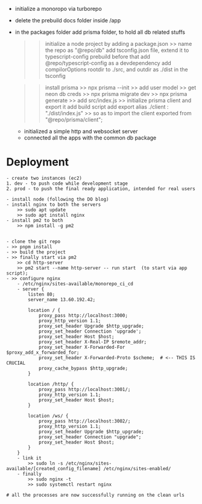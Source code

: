 

- initialize a monoropo via turborepo
- delete the prebuild docs folder inside /app
- in the packages folder add prisma folder, to hold all db related stuffs
    >> initialize a node project by adding a package.json
        >> name the repo as "@repo/db"
    >> add tsconfig.json file, extend it to typescript-config prebuild
    >> before that add @repo/typescript-config as a devdependency
    >> add compilorOptions rootdir to ./src, and outdir as ./dist in the tsconfig

    >> install prisma
        >> npx prisma --init >> add user model
        >> get neon db creds
        >> npx prisma migrate dev >> npx prisma generate
        >> add src/index.js >> initialize prisma client and export it
    >> add build script
    >> add export alias ./client : "./dist/index.js"
        >> so as to import the client exported from "@repo/prisma/client";

    
    - initialized a simple http and websocket server
    - connected all the apps with the common db package


# Deployment
    - create two instances (ec2)
    1. dev - to push code while development stage
    2. prod - to push the final ready application, intended for real users

    - install node (following the DO blog)
    - install nginx to both the servers
        >> sudo apt update 
        >> sudo apt install nginx
    - install pm2 to both   
        >> npm install -g pm2


    - clone the git repo
    - >> pnpm install
    - >> build the project
    - >> finally start via pm2
        >> cd http-server 
        >> pm2 start --name http-server -- run start  (to start via app script);
    - >> configure nginx   
        - /etc/nginx/sites-available/monorepo_ci_cd
        - server {
            listen 80;
            server_name 13.60.192.42;

            location / {
                proxy_pass http://localhost:3000;
                proxy_http_version 1.1;
                proxy_set_header Upgrade $http_upgrade;
                proxy_set_header Connection 'upgrade';
                proxy_set_header Host $host;
                proxy_set_header X-Real-IP $remote_addr;
                proxy_set_header X-Forwarded-For $proxy_add_x_forwarded_for;
                proxy_set_header X-Forwarded-Proto $scheme;  # <-- THIS IS CRUCIAL
                proxy_cache_bypass $http_upgrade;
            }

            location /http/ {
                proxy_pass http://localhost:3001/;
                proxy_http_version 1.1;
                proxy_set_header Host $host;
            }

            location /ws/ {
                proxy_pass http://localhost:3002/;
                proxy_http_version 1.1;
                proxy_set_header Upgrade $http_upgrade;
                proxy_set_header Connection "upgrade";
                proxy_set_header Host $host;
            }
        }
        - link it
            >> sudo ln -s /etc/nginx/sites-available/[created_config_filename] /etc/nginx/sites-enabled/
        - finally
            >> sudo nginx -t  
            >> sudo systemctl restart nginx

    # all the processes are now successfully running on the clean urls


